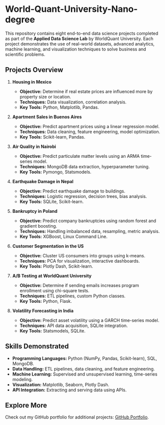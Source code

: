 # World-Quant-University-Nano-degree

This repository contains eight end-to-end data science projects completed as part of the **Applied Data Science Lab** by WorldQuant University. Each project demonstrates the use of real-world datasets, advanced analytics, machine learning, and visualization techniques to solve business and scientific problems.

## Projects Overview

1. **Housing in Mexico**  
   - **Objective:** Determine if real estate prices are influenced more by property size or location.  
   - **Techniques:** Data visualization, correlation analysis.  
   - **Key Tools:** Python, Matplotlib, Pandas.  

2. **Apartment Sales in Buenos Aires**  
   - **Objective:** Predict apartment prices using a linear regression model.  
   - **Techniques:** Data cleaning, feature engineering, model optimization.  
   - **Key Tools:** Scikit-learn, Pandas.  

3. **Air Quality in Nairobi**  
   - **Objective:** Predict particulate matter levels using an ARMA time-series model.  
   - **Techniques:** MongoDB data extraction, hyperparameter tuning.  
   - **Key Tools:** Pymongo, Statsmodels.  

4. **Earthquake Damage in Nepal**  
   - **Objective:** Predict earthquake damage to buildings.  
   - **Techniques:** Logistic regression, decision trees, bias analysis.  
   - **Key Tools:** SQLite, Scikit-learn.  

5. **Bankruptcy in Poland**  
   - **Objective:** Predict company bankruptcies using random forest and gradient boosting.  
   - **Techniques:** Handling imbalanced data, resampling, metric analysis.  
   - **Key Tools:** XGBoost, Linux Command Line.  

6. **Customer Segmentation in the US**  
   - **Objective:** Cluster US consumers into groups using k-means.  
   - **Techniques:** PCA for visualization, interactive dashboards.  
   - **Key Tools:** Plotly Dash, Scikit-learn.  

7. **A/B Testing at WorldQuant University**  
   - **Objective:** Determine if sending emails increases program enrollment using chi-square tests.  
   - **Techniques:** ETL pipelines, custom Python classes.  
   - **Key Tools:** Python, Flask.  

8. **Volatility Forecasting in India**  
   - **Objective:** Predict asset volatility using a GARCH time-series model.  
   - **Techniques:** API data acquisition, SQLite integration.  
   - **Key Tools:** Statsmodels, SQLite.

## Skills Demonstrated
- **Programming Languages:** Python (NumPy, Pandas, Scikit-learn), SQL, MongoDB.  
- **Data Handling:** ETL pipelines, data cleaning, and feature engineering.  
- **Machine Learning:** Supervised and unsupervised learning, time-series modeling.  
- **Visualization:** Matplotlib, Seaborn, Plotly Dash.  
- **API Integration:** Extracting and serving data using APIs.  

## Explore More
Check out my GitHub portfolio for additional projects: [GitHub Portfolio](https://github.com/AnnaNyamoita).

